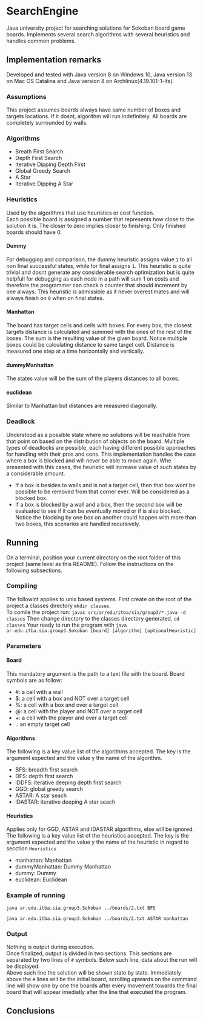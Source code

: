 # SearchEngine
Java university project for searching solutions for Sokoban board game boards.  Implements several search algorithms 
with several heuristics and handles common problems.
## Implementation remarks
Developed and tested with Java version 8 on Windows 10, Java version 13 on Mac OS Catalina and Java version 8 on Archlinux(4.19.101-1-lts).
### Assumptions
This project assumes boards always have same number of boxes and targets locations.
If it dosnt, algorithm will run indefinitely.
All boards are completely surrounded by walls.
### Algorithms
- Breath First Search
- Depth First Search
- Iterative Dipping Depth First
- Global Greedy Search
- A Star
- Iterative Dipping A Star
### Heuristics
Used by the algorithms that use heuristics or cost function.  
Each possible board is assigned a number that represents how close to the solution it is. The closer to zero
implies closer to finishing. Only finished boards should have 0.
#### Dummy
For debugging and comparison, the dummy heuristic assigns value `1` to all non final successful states, while for 
final assigns `1`. This heuristic is quite trivial and dosnt generate any 
considerable search optimization but is quite helpfull for debugging as each node in a path will sum 1 on costs and 
therefore the programmer can check a counter that should increment by one always.
This heuristic is admissible as it never overestimates and will always finish on `0` when on final states.
#### Manhattan
The board has target cells and cells with boxes. For every box, the closest targets distance is calculated and summed
 with the ones of the rest of the boxes. The sum is the resulting value of the given board. Notice multiple boxes 
 could be calculating distance to same target cell. 
 Distance is measured one step at a time horizontally and vertically.
#### dummyManhattan
The states value will be the sum of the players distances to all boxes.
#### euclidean
Similar to Manhattan but distances are measured diagonally.
### Deadlock
Understood as a possible state where no solutions will be reachable from that point on based on the distribution of 
objects on the board. Multiple types of deadlocks are possible, each having different possible approaches for handling 
with their pros and cons.
This implementation handles the case where a box is blocked and will never be able to move again. Whe presented with 
this cases, the heuristic will increase value of such states by a considerable amount.  
- If a box is besides to walls and is not a target cell, then that box wont be possible to be removed from that 
corner ever. Will be considered as a blocked box.  
- If a box is blocked by a wall and a box, then the second box will be evaluated to see if it can be eventually 
moved or if is also blocked. Notice the blocking by one box on another could happen with more than two boxes, this 
scenarios are handled recursively.

## Running
On a terminal, position your current directory on the root folder of this project (same level as this README).
Follow the instructions on the following subsections.
### Compiling
The followint applies to unix based systems.
First create on the root of the project a classes directory `mkdir classes`.  
To comile the project run: `javac src/ar/edu/itba/sia/group3/*.java -d classes`
Then change directory to the classes directory generated. `cd classes`
Your ready to run the program with `java ar.edu.itba.sia.group3.Sokoban [board] [algorithm] [optionalHeuristic]`
### Parameters
#### Board
This mandatory argument is the path to a text file with the board.
Board symbols are as follow:
- \#: a cell with a wall
- $: a cell with a box and NOT over a target cell
- %: a cell with a box and over a target cell
- @: a cell with the player and NOT over a target cell
- +: a cell with the player and over a target cell
- .: an empty target cell    
#### Algorithms
The following is a key value list of the algorithms accepted. The key is the argument expected
 and the value y the name of the algorithm.
- BFS: breadth first search
- DFS: depth first search
- IDDFS: iterative deeping depth first search
- GGD: global greedy search
- ASTAR: A star seach
- IDASTAR: iterative deeping A star seach
#### Heuristics
Applies only for GGD, ASTAR and IDASTAR algorithms, else will be ignored.
The following is a key value list of the heuristics accepted. The key is the argument expected
 and the value y the name of the heuristic in regard to secction `Heuristics`
- manhattan: Manhattan
- dummyManhattan: Dummy Manhattan
- dummy: Dummy
- euclidean: Euclidean
### Example of running
`java ar.edu.itba.sia.group3.Sokoban ../boards/2.txt BFS`  

`java ar.edu.itba.sia.group3.Sokoban ../boards/2.txt ASTAR manhattan`
### Output
Nothing is output during execution.  
Once finalized, output is divided in two sections. This sections are separated by two lines of `#` symbols.
Below such line, data about the run will be displayed.  
Above such line the solution will be shown state by state. Immediately above the `#` lines will be the initial board,
scrolling upwards on the command line will show one by one the boards after every movement towards the final board 
that will appear imediatly after the line that executed the program. 
## Conclusions
  
  
  
